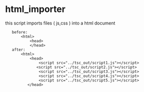 # html_importer

 this script imports files ( js,css ) into a html document

       before:
           <html>
               <head>
               </head>
       after:
           <html>
               <head>
                   <script src="../tsc_out/script1.js"></script>
                  <script src="../tsc_out/script2.js"></script>
                   <script src="../tsc_out/script3.js"></script>
                   <script src="../tsc_out/script4.js"></script>
                   <script src="../tsc_out/script5.js"></script>
              </head>
